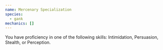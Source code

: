 ```yaml
---
name: Mercenary Specialization
species:
  - gank
mechanics: []
---
```

You have proficiency in one of the following skills: Intimidation, Persuasion, Stealth, or Perception.
